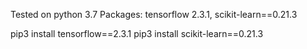 Tested on python 3.7
Packages: tensorflow 2.3.1, scikit-learn==0.21.3

pip3 install tensorflow==2.3.1
pip3 install scikit-learn==0.21.3

